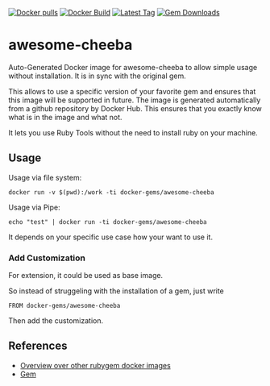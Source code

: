 [![Docker pulls](https://img.shields.io/docker/pulls/rubygem/awesome-cheeba.svg)](https://hub.docker.com/r/rubygem/awesome-cheeba/)
[![Docker Build](https://img.shields.io/docker/automated/rubygem/awesome-cheeba.svg)](https://hub.docker.com/r/rubygem/awesome-cheeba/)
[![Latest Tag](https://img.shields.io/github/tag/docker-rubygem/awesome-cheeba.svg)](https://hub.docker.com/r/rubygem/awesome-cheeba/)
[![Gem Downloads](https://img.shields.io/gem/dt/awesome-cheeba.svg)](https://rubygems.org/gems/awesome-cheeba/)
# awesome-cheeba

Auto-Generated Docker image for awesome-cheeba to allow simple usage without installation.
It is in sync with the original gem.

This allows to use a specific version of your favorite gem and ensures that this image will be supported in future.
The image is generated automatically from a github repository by Docker Hub.
This ensures that you exactly know what is in the image and what not.

It lets you use Ruby Tools without the need to install ruby on your machine.

## Usage

Usage via file system:

`docker run -v $(pwd):/work -ti docker-gems/awesome-cheeba`

Usage via Pipe:

`echo "test" | docker run -ti docker-gems/awesome-cheeba`

It depends on your specific use case how your want to use it.

### Add Customization

For extension, it could be used as base image.

So instead of struggeling with the installation of a gem, just write

`FROM docker-gems/awesome-cheeba`

Then add the customization.

## References

 - [Overview over other rubygem docker images](https://github.com/thinkbot/docker-rubygem)
 - [Gem](https://rubygems.org/gems/awesome-cheeba/)
